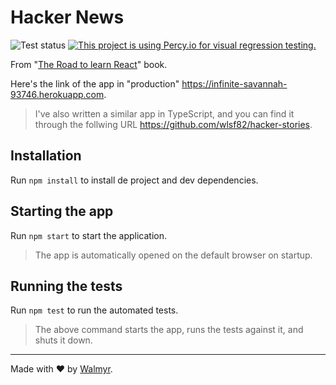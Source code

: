 # Hacker News

![Test status](https://github.com/wlsf82/hackernews/actions/workflows/ci.yml/badge.svg) [![This project is using Percy.io for visual regression testing.](https://percy.io/static/images/percy-badge.svg)](https://percy.io/Walmyr-Filho/visual-component-testing)

From "[The Road to learn React](https://leanpub.com/the-road-to-learn-react)" book.

Here's the link of the app in "production" https://infinite-savannah-93746.herokuapp.com.

> I've also written a similar app in TypeScript, and you can find it through the follwing URL https://github.com/wlsf82/hacker-stories.

## Installation

Run `npm install` to install de project and dev dependencies.

## Starting the app

Run `npm start` to start the application.

> The app is automatically opened on the default browser on startup.

## Running the tests

Run `npm test` to run the automated tests.

> The above command starts the app, runs the tests against it, and shuts it down.

___

Made with ❤️ by [Walmyr](https://walmyr.dev).

